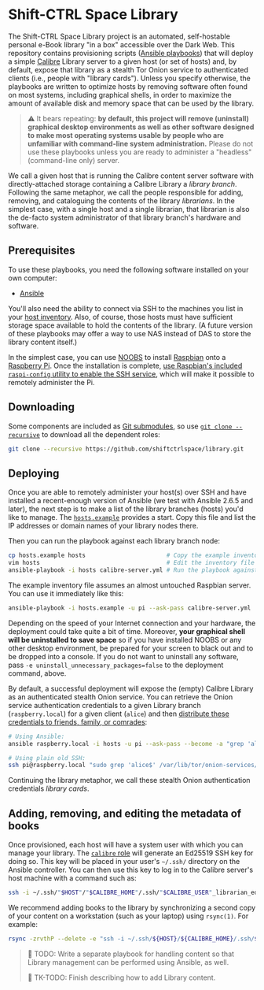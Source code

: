 # Shift-CTRL Space Library

The Shift-CTRL Space Library project is an automated, self-hostable personal e-Book library "in a box" accessible over the Dark Web. This repository contains provisioning scripts ([Ansible playbooks](https://docs.ansible.com/ansible/latest/user_guide/playbooks.html)) that will deploy a simple [Calibre](https://calibre-ebook.com/) Library server to a given host (or set of hosts) and, by default, expose that library as a stealth Tor Onion service to authenticated clients (i.e., people with "library cards"). Unless you specify otherwise, the playbooks are written to optimize hosts by removing software often found on most systems, including graphical shells, in order to maximize the amount of available disk and memory space that can be used by the library.

> :warning: It bears repeating: **by default, this project will remove (uninstall) graphical desktop environments as well as other software designed to make most operating systems usable by people who are unfamiliar with command-line system administration.** Please do not use these playbooks unless you are ready to administer a "headless" (command-line only) server.

We call a given host that is running the Calibre content server software with directly-attached storage containing a Calibre Library a *library branch*. Following the same metaphor, we call the people responsible for adding, removing, and cataloguing the contents of the library *librarians*. In the simplest case, with a single host and a single librarian, that librarian is also the de-facto system administrator of that library branch's hardware and software.

## Prerequisites

To use these playbooks, you need the following software installed on your own computer:

* [Ansible](https://ansible.com/)

You'll also need the ability to connect via SSH to the machines you list in your [host inventory](hosts.example). Also, of course, those hosts must have sufficient storage space available to hold the contents of the library. (A future version of these playbooks may offer a way to use NAS instead of DAS to store the library content itself.)

In the simplest case, you can use [NOOBS](https://www.raspberrypi.org/downloads/noobs/) to install [Raspbian](https://www.raspbian.org/) onto a [Raspberry Pi](https://www.raspberrypi.org/). Once the installation is complete, [use Raspbian's included `raspi-config` utility to enable the SSH service](https://www.raspberrypi.org/documentation/remote-access/ssh/), which will make it possible to remotely administer the Pi.

## Downloading

Some components are included as [Git submodules](https://git-scm.com/book/en/Git-Tools-Submodules), so use [`git clone --recursive`](http://explainshell.com/explain?cmd=git+clone+--recursive) to download all the dependent roles:

```sh
git clone --recursive https://github.com/shiftctrlspace/library.git
```

## Deploying

Once you are able to remotely administer your host(s) over SSH and have installed a recent-enough version of Ansible (we test with Ansible 2.6.5 and later), the next step is to make a list of the library branches (hosts) you'd like to manage. The [`hosts.example`](hosts.example) provides a start. Copy this file and list the IP addresses or domain names of your library nodes there.

Then you can run the playbook against each library branch node:

```sh
cp hosts.example hosts                       # Copy the example inventory to get started.
vim hosts                                    # Edit the inventory file to list your library branches.
ansible-playbook -i hosts calibre-server.yml # Run the playbook against your inventory file.
```

The example inventory file assumes an almost untouched Raspbian server. You can use it immediately like this:

```sh
ansible-playbook -i hosts.example -u pi --ask-pass calibre-server.yml
```

Depending on the speed of your Internet connection and your hardware, the deployment could take quite a bit of time. Moreover, **your graphical shell will be uninstalled to save space** so if you have installed NOOBS or any other desktop environment, be prepared for your screen to black out and to be dropped into a console. If you do not want to uninstall any software, pass `-e uninstall_unnecessary_packages=false` to the deployment command, above.

By default, a successful deployment will expose the (empty) Calibre Library as an authenticated stealth Onion service. You can retrieve the Onion service authentication credentials to a given Library branch (`raspberry.local`) for a given client (`alice`) and then [distribute these credentials to friends, family, or comrades](https://github.com/AnarchoTechNYC/meta/wiki/Connecting-to-an-authenticated-Onion-service):

```sh
# Using Ansible:
ansible raspberry.local -i hosts -u pi --ask-pass --become -a "grep 'alice$' /var/lib/tor/onion-services/onion-library/hostname"

# Using plain old SSH:
ssh pi@raspberry.local "sudo grep 'alice$' /var/lib/tor/onion-services/onion-library/hostname"
```

Continuing the library metaphor, we call these stealth Onion authentication credentials *library cards*.

## Adding, removing, and editing the metadata of books

Once provisioned, each host will have a system user with which you can manage your library. The [`calibre` role](roles/calibre/) will generate an Ed25519 SSH key for doing so. This key will be placed in your user's `~/.ssh/` directory on the Ansible controller. You can then use this key to log in to the Calibre server's host machine with a command such as:

```sh
ssh -i ~/.ssh/"$HOST"/"$CALIBRE_HOME"/.ssh/"$CALIBRE_USER"_librarian_ed25519 "$CALIBRE_USER"@"$HOST"
```

We recommend adding books to the library by synchronizing a second copy of your content on a workstation (such as your laptop) using `rsync(1)`. For example:

```sh
rsync -zrvthP --delete -e "ssh -i ~/.ssh/${HOST}/${CALIBRE_HOME}/.ssh/${CALIBRE_USER}_librarian_ed25519" /path/to/local/library/ "$CALIBRE_USER"@"$HOST":"$CALIBRE_LIBRARY_DIR"
```

> :construction: TODO: Write a separate playbook for handling content so that Library management can be performed using Ansible, as well.
>
> :construction: TK-TODO: Finish describing how to add Library content.
